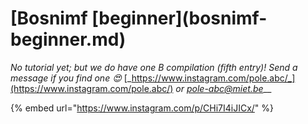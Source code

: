 # \[Bosnimf \[beginner]\(bosnimf-beginner.md)

_No tutorial yet; but we do have one B compilation (fifth entry)! Send a message if you find one 😍_ [_https://www.instagram.com/pole.abc/_](https://www.instagram.com/pole.abc/) _or_ [_pole-abc@miet.be_](mailto:pole-abc@miet.be)\_\_

{% embed url="https://www.instagram.com/p/CHi7I4iJICx/" %}
